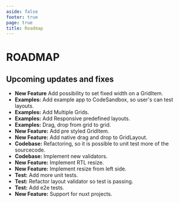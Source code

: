 ```yaml
---
aside: false
footer: true
page: true
title: Roadmap
---
```


# ROADMAP

## Upcoming updates and fixes
* __New Feature__ Add possibility to set fixed width on a GridItem.
* __Examples:__ Add example app to CodeSandbox, so user's can test layouts.
* __Examples:__ Add Multiple Grids.
* __Examples:__ Add Responsive predefined layouts.
* __Examples:__ Drag, drop from grid to grid.
* __New Feature:__ Add pre styled GridItem.
* __New Feature:__ Add native drag and drop to GridLayout.
* __Codebase:__ Refactoring, so it is possible to unit test more of the sourcecode.
* __Codebase:__ Implement new validators.
* __New Feature:__ Implement RTL resize.
* __New Feature:__ Implement resize from left side.
* __Test:__ Add more unit tests.
* __Test:__ Refactor layout validator so test is passing.
* __Test:__ Add e2e tests.
* __New Feature:__ Support for nuxt projects.
